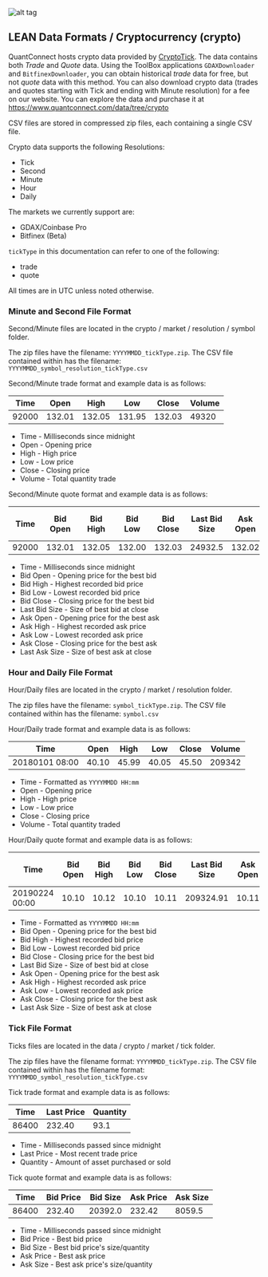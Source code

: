![alt tag](https://raw.githubusercontent.com/QuantConnect/Lean/master/Documentation/logo.white.small.png) 
## LEAN Data Formats / Cryptocurrency (crypto)

QuantConnect hosts crypto data provided by [CryptoTick](https://www.cryptotick.com/).
The data contains both *Trade* and *Quote* data. Using the ToolBox applications `GDAXDownloader` and `BitfinexDownloader`, you can obtain historical *trade* data for free, but not *quote* data with this method. 
You can also download crypto data (trades and quotes starting with Tick and ending with Minute resolution) for a fee on our website. You can explore the data and purchase it at https://www.quantconnect.com/data/tree/crypto

CSV files are stored in compressed zip files, each containing a single CSV file.

Crypto data supports the following Resolutions:

* Tick
* Second
* Minute
* Hour
* Daily

The markets we currently support are: 

* GDAX/Coinbase Pro
* Bitfinex (Beta)

`tickType` in this documentation can refer to one of the following:

* trade
* quote

All times are in UTC unless noted otherwise.

### Minute and Second File Format
Second/Minute files are located in the crypto / market / resolution / symbol folder. 

The zip files have the filename: `YYYYMMDD_tickType.zip`. The CSV file contained within has the filename: `YYYYMMDD_symbol_resolution_tickType.csv`

Second/Minute trade format and example data is as follows:

| Time | Open | High | Low | Close | Volume |
| ---- | ---- | ---- | --- | ----- | ------ |
| 92000 | 132.01 | 132.05 | 131.95 | 132.03 | 49320 |

* Time - Milliseconds since midnight
* Open - Opening price
* High - High price
* Low - Low price
* Close - Closing price
* Volume - Total quantity trade 

Second/Minute quote format and example data is as follows:

| Time | Bid Open | Bid High | Bid Low | Bid Close | Last Bid Size | Ask Open | Ask High | Ask Low | Ask Close | Last Ask Size |
| ---- | -------- | -------- | ------- | --------- | ------------- | -------- | -------- | ------- | --------- | ------------- |
| 92000 | 132.01 | 132.05 | 132.00 | 132.03 | 24932.5 | 132.02 | 132.07 | 132.01 | 132.04 | 1200 |

* Time - Milliseconds since midnight
* Bid Open - Opening price for the best bid
* Bid High - Highest recorded bid price
* Bid Low - Lowest recorded bid price
* Bid Close - Closing price for the best bid
* Last Bid Size - Size of best bid at close
* Ask Open - Opening price for the best ask
* Ask High - Highest recorded ask price
* Ask Low - Lowest recorded ask price
* Ask Close - Closing price for the best ask
* Last Ask Size - Size of best ask at close

### Hour and Daily File Format
Hour/Daily files are located in the crypto / market / resolution folder. 

The zip files have the filename: `symbol_tickType.zip`. The CSV file contained within has the filename: `symbol.csv`

Hour/Daily trade format and example data is as follows:

| Time | Open | High | Low | Close | Volume |
| ---- | ---- | ---- | --- | ----- | ------ |
| 20180101 08:00 | 40.10 | 45.99 | 40.05 | 45.50 | 209342 |

* Time - Formatted as `YYYYMMDD HH:mm`
* Open - Opening price
* High - High price
* Low - Low price
* Close - Closing price
* Volume - Total quantity traded

Hour/Daily quote format and example data is as follows:

| Time | Bid Open | Bid High | Bid Low | Bid Close | Last Bid Size | Ask Open | Ask High | Ask Low | Ask Close | Last Ask Size |
| ---- | -------- | -------- | ------- | --------- | ------------- | -------- | -------- | ------- | --------- | ------------- |
| 20190224 00:00 | 10.10 | 10.12 | 10.10 | 10.11 | 209324.91 | 10.11 | 10.13 | 10.11 | 10.12 | 290253 |

* Time - Formatted as `YYYYMMDD HH:mm`
* Bid Open - Opening price for the best bid
* Bid High - Highest recorded bid price
* Bid Low - Lowest recorded bid price
* Bid Close - Closing price for the best bid
* Last Bid Size - Size of best bid at close
* Ask Open - Opening price for the best ask
* Ask High - Highest recorded ask price
* Ask Low - Lowest recorded ask price
* Ask Close - Closing price for the best ask
* Last Ask Size - Size of best ask at close

### Tick File Format
Ticks files are located in the data / crypto / market / tick folder. 

The zip files have the filename format: `YYYYMMDD_tickType.zip`. The CSV file contained within has the filename format: `YYYYMMDD_symbol_resolution_tickType.csv`

Tick trade format and example data is as follows:

| Time | Last Price | Quantity |
| ---- | ---------- | -------- |
| 86400 | 232.40 | 93.1 |

* Time - Milliseconds passed since midnight
* Last Price - Most recent trade price
* Quantity - Amount of asset purchased or sold

Tick quote format and example data is as follows:

| Time | Bid Price | Bid Size | Ask Price | Ask Size |
| ---- | --------- | -------- | --------- | -------- |
| 86400 | 232.40 | 20392.0 | 232.42 | 8059.5 |

* Time - Milliseconds passed since midnight
* Bid Price - Best bid price
* Bid Size - Best bid price's size/quantity
* Ask Price - Best ask price
* Ask Size - Best ask price's size/quantity
